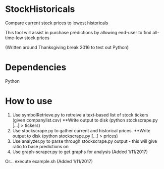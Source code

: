 # StockHistoricals
Compare current stock prices to lowest historicals

This tool will assist in purchase predictions by allowing end-user to find all-time-low stock prices

(Written around Thanksgiving break 2016 to test out Python)

# Dependencies
Python

# How to use
1. Use symbolRetrieve.py to retreive a text-based list of stock tickers (given companylist.csv) **Write output to disk (python stockscrape.py [...] > tickers)
2. Use stockscrape.py to gather current and historical prices. **Write output to disk (python stockscrape.py [...] > prices)
3. Use analyzer.py to parse through stockscrape.py output - this will give ratio to base predictions on
4. Use graph-scraper.py to get graphs for analysis (Added 1/11/2017)

Or... execute example.sh (Added 1/11/2017)
